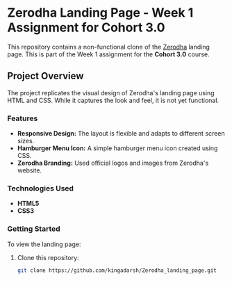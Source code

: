 # Zerodha Landing Page - Week 1 Assignment for Cohort 3.0

This repository contains a non-functional clone of the [Zerodha](https://zerodha.com) landing page. This is part of the Week 1 assignment for the **Cohort 3.0** course.

## Project Overview

The project replicates the visual design of Zerodha's landing page using HTML and CSS. While it captures the look and feel, it is not yet functional.

### Features

- **Responsive Design:** The layout is flexible and adapts to different screen sizes.
- **Hamburger Menu Icon:** A simple hamburger menu icon created using CSS.
- **Zerodha Branding:** Used official logos and images from Zerodha's website.

### Technologies Used

- **HTML5**
- **CSS3**

### Getting Started

To view the landing page:

1. Clone this repository:
   ```bash
   git clone https://github.com/kingadarsh/Zerodha_landing_page.git
